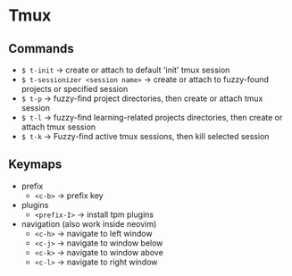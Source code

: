 # Tmux

## Commands

-   `$ t-init` -> create or attach to default 'init' tmux session
-   `$ t-sessionizer <session name>` -> create or attach to fuzzy-found projects or specified session
-   `$ t-p` -> fuzzy-find project directories, then create or attach tmux session
-   `$ t-l` -> fuzzy-find learning-related projects directories, then create or attach tmux session
-   `$ t-k` -> Fuzzy-find active tmux sessions, then kill selected session

## Keymaps

-   prefix
    -   `<c-b>` -> prefix key
-   plugins
    -   `<prefix-I>` -> install tpm plugins
-   navigation (also work inside neovim)
    -   `<c-h>` -> navigate to left window
    -   `<c-j>` -> navigate to window below
    -   `<c-k>` -> navigate to window above
    -   `<c-l>` -> navigate to right window
